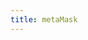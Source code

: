 ```yaml
---
title: metaMask
---
```


<script setup>
const docsPath = 'vue'
const packageName = '@wagmi/vue'
const connectorsPackageName = '@wagmi/vue/connectors'
</script>

<!-- @include: @shared/connectors/metaMask.md -->
